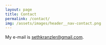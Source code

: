 ```yaml
---
layout: page
title: Contact
permalink: /contact/
img: /assets/images/header__nav-contact.png
---
```


My e-mail is [sethkranzler@gmail.com](mailto:sethkranzler@gmail.com).